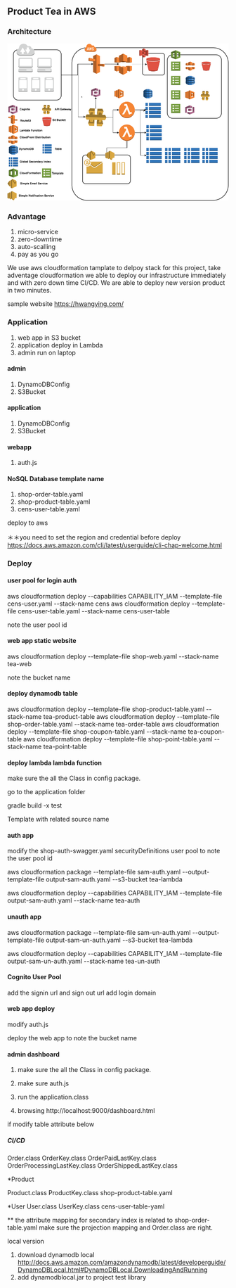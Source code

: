 ## Product Tea in AWS

### Architecture

![alt text](./product-tea.png)

### Advantage
1. micro-service
2. zero-downtime
3. auto-scalling
4. pay as you go

We use aws cloudformation tamplate to delpoy stack for this project, take adventage cloudformation we able to deploy our infrastructure immediately and with zero down time CI/CD.
We are able to deploy new version product in two minutes.

sample website 
https://hwangying.com/

### Application ###

1. web app in S3 bucket
2. application deploy in Lambda
3. admin run on laptop

#### admin ####

1. DynamoDBConfig
2. S3Bucket

#### application ####

1. DynamoDBConfig
2. S3Bucket

#### webapp ####

1. auth.js


#### NoSQL Database template name ####

1. shop-order-table.yaml 
2. shop-product-table.yaml
3. cens-user-table.yaml


deploy to aws 

＊＊you need to set the region and credential before deploy
https://docs.aws.amazon.com/cli/latest/userguide/cli-chap-welcome.html



 
### Deploy

#### user pool for login auth
aws cloudformation deploy --capabilities CAPABILITY_IAM --template-file cens-user.yaml --stack-name cens
aws cloudformation deploy --template-file cens-user-table.yaml --stack-name cens-user-table

note the user pool id


#### web app static website
aws cloudformation deploy --template-file shop-web.yaml --stack-name tea-web

note the bucket name
 
#### deploy dynamodb table 
aws cloudformation deploy --template-file shop-product-table.yaml --stack-name tea-product-table
aws cloudformation deploy --template-file shop-order-table.yaml --stack-name tea-order-table
aws cloudformation deploy --template-file shop-coupon-table.yaml --stack-name tea-coupon-table
aws cloudformation deploy --template-file shop-point-table.yaml --stack-name tea-point-table


#### deploy lambda lambda function

make sure the all the Class in config package.

go to the application folder

gradle build -x test 

Template with related source name

#### auth app

modify the shop-auth-swagger.yaml securityDefinitions user pool to note the user pool id

aws cloudformation package --template-file sam-auth.yaml --output-template-file output-sam-auth.yaml --s3-bucket tea-lambda

aws cloudformation deploy --capabilities CAPABILITY_IAM --template-file output-sam-auth.yaml --stack-name tea-auth

#### unauth app 

aws cloudformation package --template-file sam-un-auth.yaml --output-template-file output-sam-un-auth.yaml --s3-bucket tea-lambda

aws cloudformation deploy --capabilities CAPABILITY_IAM --template-file output-sam-un-auth.yaml --stack-name tea-un-auth

#### Cognito User Pool

add the signin url and sign out url
add login domain 


#### web app deploy 

modify auth.js 

deploy the web app to note the bucket name

#### admin dashboard 

1. make sure the all the Class in config package.

2. make sure auth.js

3. run the application.class

4. browsing http://localhost:9000/dashboard.html

if modify table attribute below


##### CI/CD #####

Order.class OrderKey.class OrderPaidLastKey.class OrderProcessingLastKey.class OrderShippedLastKey.class 

*Product

Product.class ProductKey.class
shop-product-table.yaml

*User
User.class UserKey.class
cens-user-table-yaml


** the attribute mapping for secondary index is related to shop-order-table.yaml
make sure the projection mapping and Order.class are right.

local version

1. download dynamodb local 
 http://docs.aws.amazon.com/amazondynamodb/latest/developerguide/DynamoDBLocal.html#DynamoDBLocal.DownloadingAndRunning
2. add dynamodblocal.jar to project test library